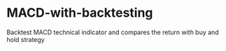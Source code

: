 # MACD-with-backtesting
Backtest MACD technical indicator and compares the return with buy and hold strategy
